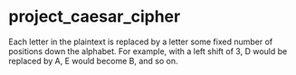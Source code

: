 # project_caesar_cipher

Each letter in the plaintext is replaced by a letter some fixed number of positions  down the alphabet.
For example, with a left shift of 3, D would be replaced by A, E would become B, and so on.
